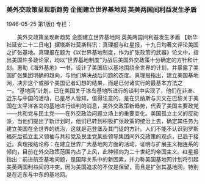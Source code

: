 ### 美外交政策呈现新趋势  企图建立世界基地网  英美两国间利益发生矛盾

1946-05-25
第1版()
专栏：

　　美外交政策呈现新趋势
    企图建立世界基地网
    英美两国间利益发生矛盾
    【新华社延安二十二日电】据塔斯社莫斯科讯：真理报与红星报，十九日均著文评论美国之扩张基地。真理报在题为《以世界基地制度，作为扩张政策的武器》论文中，指出美国许多政论家，均以“世界基地制度”为战后美国外交政策十分确定的方针和计划。惠勒《海外基地》一书，设计了美国应以基地围绕全世界的计划，并暴露了美国扩张集团明确的趋向，与他们解决战后问题的态度。真理报指出，建立美国基地网，决非这个或那个美国记者幻想的结果，而是已付诸实行的最基本方法之一。“基地网”计划，已在美国关于冰岛基地所进行的谈判中实现了，他们在非洲、近东与中国的活动，已是尽人皆知，值得注意的，是在贝纳斯与贝文在巴黎关于美国在太平洋各岛的基地进行谈判的消息，美外交政策新趋势，代表了美国主要政党——共和党与民主党——在外交政治问题立场上的重要变化。美国孤立主义的反动派，当他们提出了新计划时，他们已转到积极扩张政策的统治上去，确定其任务为建立美国在全世界的统治，这就是范登堡及其门徒的方针。人们不能不认识到罗斯福死后孤立主义领袖与共和党及民主党某些领导集团间外交政策的观点，已趋于接近。真理报结论称：在建立世界广大基地网方面的活动，证明与扩展主义相连系的倾向，目前在外交政策范围内占了上风，此种倾向为二十世纪的帝国主义。红星报指出：前进航空基地问题，是国际关系中的新因素，并力称美国基地网计划将引起美英两国利益间的冲突，因为美国追求的不仅是保留，而且是扩张其基地网，特别是在近东与中东的基地网。
